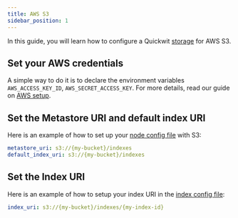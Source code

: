 ```yaml
---
title: AWS S3
sidebar_position: 1
---
```


In this guide, you will learn how to configure a Quickwit [storage](/docs/reference/storage-uri) for AWS S3.

## Set your AWS credentials

A simple way to do it is to declare the environment variables `AWS_ACCESS_KEY_ID`, `AWS_SECRET_ACCESS_KEY`. For more details, read our guide on [AWS setup](../aws-setup).

## Set the Metastore URI and default index URI

Here is an example of how to set up your [node config file](/docs/configuration/node-config) with S3:

```yaml
metastore_uri: s3://{my-bucket}/indexes
default_index_uri: s3://{my-bucket}/indexes
```

## Set the Index URI

Here is an example of how to setup your index URI in the [index config file](/docs/configuration/index-config): 
```yaml
index_uri: s3://{my-bucket}/indexes/{my-index-id}
```
